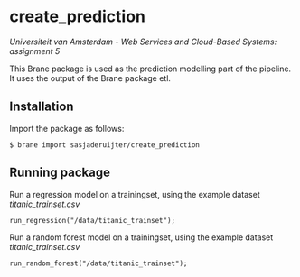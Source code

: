 # create_prediction
_Universiteit van Amsterdam - Web Services and Cloud-Based Systems: assignment 5_

This Brane package is used as the prediction modelling part of the pipeline.
It uses the output of the Brane package etl.

## Installation
Import the package as follows:
```shell
$ brane import sasjaderuijter/create_prediction
```
## Running package
Run a regression model on a trainingset, using the example dataset _titanic_trainset.csv_
```shell
run_regression("/data/titanic_trainset");
```

Run a random forest model on a trainingset, using the example dataset _titanic_trainset.csv_
```shell
run_random_forest("/data/titanic_trainset");
```
